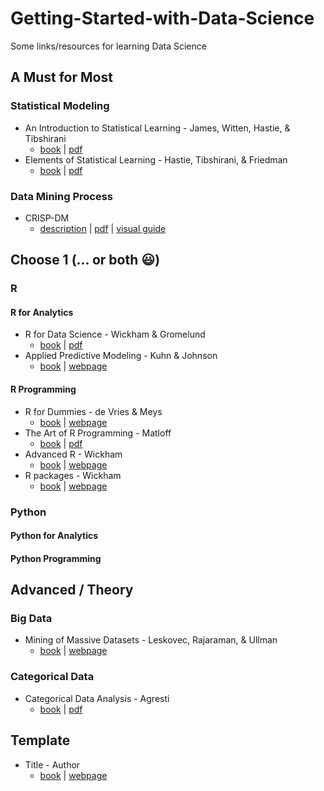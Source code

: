 # Getting-Started-with-Data-Science
Some links/resources for learning Data Science


## A Must for Most

### Statistical Modeling

- An Introduction to Statistical Learning - James, Witten, Hastie, & Tibshirani
    + [book](http://amzn.com/1461471370) | [pdf](http://www-bcf.usc.edu/~gareth/ISL/ISLR%20First%20Printing.pdf)
- Elements of Statistical Learning - Hastie, Tibshirani, & Friedman
    + [book](http://amzn.com/0387848576) | [pdf](https://statweb.stanford.edu/~tibs/ElemStatLearn/printings/ESLII_print10.pdf)
    
### Data Mining Process

- CRISP-DM
    + [description](https://en.wikipedia.org/wiki/Cross_Industry_Standard_Process_for_Data_Mining) | [pdf](https://www.the-modeling-agency.com/crisp-dm.pdf) | [visual guide](https://exde.files.wordpress.com/2009/03/crisp_visualguide.pdf)

## Choose 1 (... or both :smiley:)

### R

#### R for Analytics

- R for Data Science - Wickham & Gromelund
    + [book](http://amzn.com/1491910399) | [pdf](http://r4ds.had.co.nz/)
- Applied Predictive Modeling - Kuhn & Johnson
    + [book](http://amzn.com/1461468485) | [webpage](http://appliedpredictivemodeling.com/)

#### R Programming

- R for Dummies - de Vries & Meys
    + [book](http://amzn.com/1119055806) | [webpage](http://www.dummies.com/programming/r/)
- The Art of R Programming - Matloff
    + [book](http://amzn.com/1593273843) | [pdf](http://www.atmos.albany.edu/facstaff/timm/ATM315spring14/R/The%20Art%20of%20R%20Programming.pdf)
- Advanced R - Wickham
    + [book](http://amzn.com/1466586966) | [webpage](http://adv-r.had.co.nz/)
- R packages - Wickham
    + [book](http://amzn.com/1491910593) | [webpage](http://r-pkgs.had.co.nz/)
    
### Python

#### Python for Analytics

#### Python Programming

## Advanced / Theory

### Big Data

- Mining of Massive Datasets - Leskovec, Rajaraman, & Ullman
    + [book](http://amzn.com/1107077230) | [webpage](http://www.mmds.org/#ver21)

### Categorical Data

- Categorical Data Analysis - Agresti
    + [book](http://amzn.com/0470463635) | [pdf](https://mathdept.iut.ac.ir/sites/mathdept.iut.ac.ir/files/AGRESTI.PDF)


## Template

- Title - Author
    + [book](http://amzn.com/) | [webpage]()

